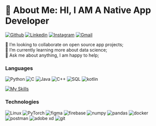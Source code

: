 
# 💫 About Me: HI, I AM A Native App Developer
[![Github](https://img.shields.io/badge/-Github-000?style=flat&logo=Github&logoColor=white)](https://github.com/MMTmohammed)
[![Linkedin](https://img.shields.io/badge/-LinkedIn-blue?style=flat&logo=Linkedin&logoColor=white)](https://www.linkedin.com/in/mohammed-tayeb-mimouni-59ba80236/)
[![Instagram](https://img.shields.io/badge/-Instagram-c13584?style=flat&labelColor=c13584&logo=instagram&logoColor=white)](https://www.instagram.com/_t.med.1/)
[![Gmail](https://img.shields.io/badge/-Gmail-c14438?style=flat&logo=Gmail&logoColor=white)](mimounimohammedtayeb@gmail.com)

👯 I’m looking to collaborate on open source app projects; <br>🌱 I’m currently learning more about data science; <br>💬  Ask me about anything, I am happy to help; 


### Languages
![Python](https://img.shields.io/badge/-Python-000?&logo=Python)
![C](https://img.shields.io/badge/-C-000?&logo=C)
![Java](https://img.shields.io/badge/-Java-000?&logo=Java&logoColor=007396)
![C++](https://img.shields.io/badge/-C++-000?&logo=c%2b%2b&logoColor=00599C)
![SQL](https://img.shields.io/badge/-SQL-000?&logo=MySQL)
![kotlin](https://img.shields.io/badge/-kotlin-000?&logo=kotlin)

[![My Skills](https://skillicons.dev/icons?i=ae,androidstudio,c,cpp,docker,figma,firebase,git,gradel,ai,java,js,kotlin,ktor,linux,ts,reactivex,py,pytorch,postman,node.js,mongodb,&perline=10)](https://skillicons.dev)

### Technologies
![Linux](https://img.shields.io/badge/-Linux-000?&logo=Linux)
![PyTorch](https://img.shields.io/badge/-PyTorch-000?&logo=PyTorch)
![figma](https://img.shields.io/badge/-figma-000?&logo=figma)
![firebase](https://img.shields.io/badge/-firebase-000?&logo=firebase)
![numpy](https://img.shields.io/badge/-numpy-000?&logo=numpy)
![pandas](https://img.shields.io/badge/-pandas-000?&logo=pandas)
![docker](https://img.shields.io/badge/-docker-000?&logo=docker)
![postman](https://img.shields.io/badge/-postman-000?&logo=postman)
![adobe xd](https://img.shields.io/badge/-adobexd-000?&logo=adobexd)
![git](https://img.shields.io/badge/-git-000?&logo=git)





